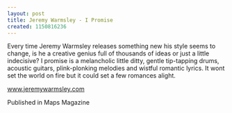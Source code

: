 ```yaml
---
layout: post
title: Jeremy Warmsley - I Promise
created: 1150816236
---
```

Every time Jeremy Warmsley releases something new his style seems to change, is he a creative genius full of thousands of ideas or just a little indecisive? I promise is a melancholic little ditty, gentle tip-tapping drums, acoustic guitars, plink-plonking melodies and wistful romantic lyrics. It wont set the world on fire but it could set a few romances alight.

<a href='http://www.jeremywarmsley.com' target='_blank'>www.jeremywarmsley.com</a>


Published in Maps Magazine
